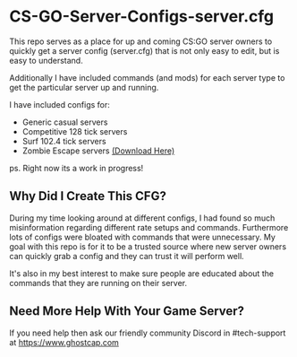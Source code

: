 # CS-GO-Server-Configs-server.cfg
This repo serves as a place for up and coming CS:GO server owners to quickly get a server config (server.cfg) that is not only easy to edit, but is easy to understand.

Additionally I have included commands (and mods) for each server type to get the particular server up and running. 

I have included configs for:
* Generic casual servers
* Competitive 128 tick servers
* Surf 102.4 tick servers
* Zombie Escape servers [(Download Here)](https://github.com/pedrotski/CS-GO-Zombie-Escape-Public)

ps. Right now its a work in progress!

## Why Did I Create This CFG?
During my time looking around at different configs, I had found so much misinformation regarding different rate setups and commands. Furthermore lots of configs were bloated with commands that were unnecessary. My goal with this repo is for it to be a trusted source where new server owners can quickly grab a config and they can trust it will perform well.

It's also in my best interest to make sure people are educated about the commands that they are running on their server.

## Need More Help With Your Game Server?
If you need help then ask our friendly community Discord in #tech-support at https://www.ghostcap.com

